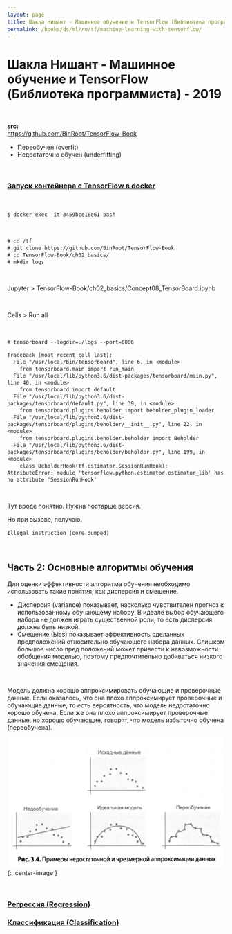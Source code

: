 ```yaml
---
layout: page
title: Шакла Нишант - Машинное обучение и TensorFlow (Библиотека программиста) - 2019
permalink: /books/ds/ml/ru/tf/machine-learning-with-tensorflow/
---
```


# Шакла Нишант - Машинное обучение и TensorFlow (Библиотека программиста) - 2019

<br/>

**src:**  
https://github.com/BinRoot/TensorFlow-Book

- Переобучен (overfit)
- Недо­статочно обучен (underfitting)

<!--

<br/>

### Клонировать репозиторий книги

В новом окне jupyter выполнить

    !git clone https://github.com/BinRoot/TensorFlow-Book

-->

<br/>

### [Запуск контейнера с TensorFlow в docker](/dev/tools/python/docker/)

<br/>

    $ docker exec -it 3459bce16e61 bash

<br/>

    # cd /tf
    # git clone https://github.com/BinRoot/TensorFlow-Book
    # cd TensorFlow-Book/ch02_basics/
    # mkdir logs

<br/>

Jupyter > TensorFlow-Book/ch02_basics/Concept08_TensorBoard.ipynb

<br/>

Cells > Run all

<br/>

    # tensorboard --logdir=./logs --port=6006

```
Traceback (most recent call last):
  File "/usr/local/bin/tensorboard", line 6, in <module>
    from tensorboard.main import run_main
  File "/usr/local/lib/python3.6/dist-packages/tensorboard/main.py", line 40, in <module>
    from tensorboard import default
  File "/usr/local/lib/python3.6/dist-packages/tensorboard/default.py", line 39, in <module>
    from tensorboard.plugins.beholder import beholder_plugin_loader
  File "/usr/local/lib/python3.6/dist-packages/tensorboard/plugins/beholder/__init__.py", line 22, in <module>
    from tensorboard.plugins.beholder.beholder import Beholder
  File "/usr/local/lib/python3.6/dist-packages/tensorboard/plugins/beholder/beholder.py", line 199, in <module>
    class BeholderHook(tf.estimator.SessionRunHook):
AttributeError: module 'tensorflow.python.estimator.estimator_lib' has no attribute 'SessionRunHook'
```

<br/>

Тут вроде понятно. Нужна постарше версия.

Но при вызове, получаю.

    Illegal instruction (core dumped)

<br/>

## Часть 2: Основные алгоритмы обучения

Для оценки эффективности алгоритма обучения необходимо использовать
такие понятия, как дисперсия и смещение.

- Дисперсия (variance) показывает, насколько чувствителен прогноз к ис­пользованному обучающему набору. В идеале выбор обучающего набора не
  должен играть существенной роли, то есть дисперсия должна быть низкой.
- Смещение (Ьias) показывает эффективность сделанных предположений
  относительно обучающего набора данных. Слишком большое число пред­
  положений может привести к невозможности обобщения моделью, поэтому
  предпочтительно добиваться низкого значения смещения.

<br/>

Модель должна хорошо аппроксимировать обу­чающие и проверочные данные. Если оказалось, что она плохо аппроксимирует проверочные и обучающие данные, то есть вероятность, что модель недостаточно хорошо обучена.
Если же она плохо аппроксимирует проверочные данные, но хорошо обучающие, говорят, что модель избыточно обучена (переобучена).

![Пример недостаточной и чрезмерной аппроксимации данных](/img/books/ds/ml/machine-learning-with-tensorflow/pic1.png 'Пример недостаточной и чрезмерной аппроксимации данных'){: .center-image }

<br/>

### [Регрессия (Regression)](/books/ds/ml/ru/tf/machine-learning-with-tensorflow/regression/)

### [Классификация (Classification)](/books/ds/ml/ru/tf/machine-learning-with-tensorflow/classification/)
